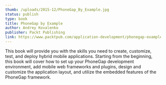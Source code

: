 ```yaml
---
thumb: /uploads/2015-12/PhoneGap_By_Example.jpg
status: publish
type: book
title: PhoneGap by Example
author: Andrey Kovalenko
publisher: Packt Publishing
link: https://www.packtpub.com/application-development/phonegap-example
---
```

This book will provide you with the skills you need to create, customize, test, and deploy hybrid mobile applications. Starting from the beginning, this book will cover how to set up your PhoneGap development environment, add mobile web frameworks and plugins, design and customize the application layout, and utilize the embedded features of the PhoneGap framework.
